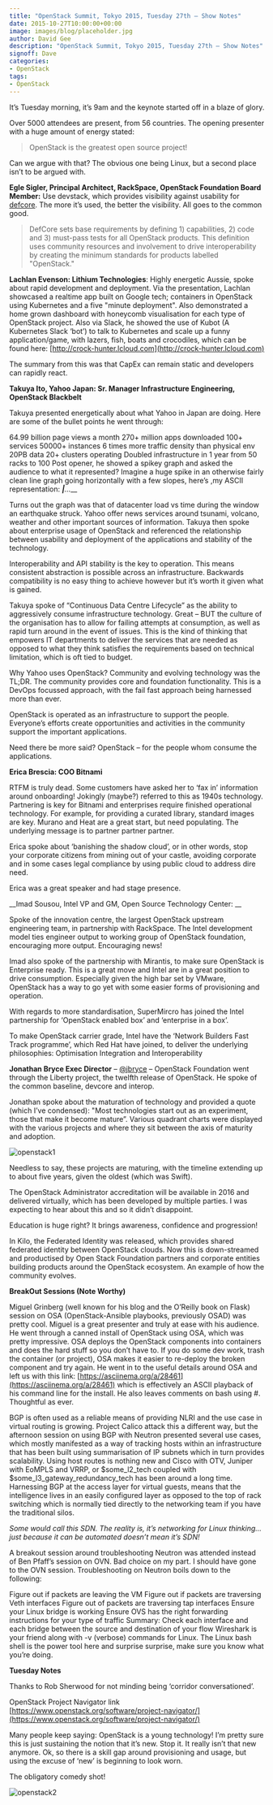 ```yaml
---
title: "OpenStack Summit, Tokyo 2015, Tuesday 27th – Show Notes"
date: 2015-10-27T10:00:00+00:00
image: images/blog/placeholder.jpg
author: David Gee
description: "OpenStack Summit, Tokyo 2015, Tuesday 27th – Show Notes"
signoff: Dave
categories:
- OpenStack
tags:
- OpenStack
---
```


It’s Tuesday morning, it’s 9am and the keynote started off in a blaze of glory.

Over 5000 attendees are present, from 56 countries. The opening presenter with a huge amount of energy stated:

> OpenStack is the greatest open source project!

Can we argue with that? The obvious one being Linux, but a second place isn’t to be argued with.

__Egle Sigler, Principal Architect, RackSpace, OpenStack Foundation Board Member:__ Use devstack, which provides visibility against usability for [defcore](https://wiki.openstack.org/wiki/Governance/DefCoreCommittee). The more it’s used, the better the visibility. All goes to the common good.

> DefCore sets base requirements by defining 1) capabilities, 2) code and 3) must-pass tests for all OpenStack products. This definition uses community resources and involvement to drive interoperability by creating the minimum standards for products labelled "OpenStack."

__Lachlan Evenson: Lithium Technologies__: Highly energetic Aussie, spoke about rapid development and deployment. Via the presentation, Lachlan showcased a realtime app built on Google tech; containers in OpenStack using Kubernetes and a five "minute deployment". Also demonstrated a home grown dashboard with honeycomb visualisation for each type of OpenStack project. Also via Slack, he showed the use of Kubot (A Kubernetes Slack ‘bot’) to talk to Kubernetes and scale up a funny application/game, with lazers, fish, boats and crocodiles, which can be found here: [http://crock-hunter.lcloud.com](http://crock-hunter.lcloud.com)

The summary from this was that CapEx can remain static and developers can rapidly react.

__Takuya Ito, Yahoo Japan: Sr. Manager Infrastructure Engineering, OpenStack Blackbelt__

Takuya presented energetically about what Yahoo in Japan are doing. Here are some of the bullet points he went through:

64.99 billion page views a month 270+ million apps downloaded 100+ services 50000+ instances 6 times more traffic density than physical env 20PB data 20+ clusters operating Doubled infrastructure in 1 year from 50 racks to 100
Post opener, he showed a spikey graph and asked the audience to what it represented? Imagine a huge spike in an otherwise fairly clean line graph going horizontally with a few slopes, here’s ,my ASCII representation: ___|__…___

Turns out the graph was that of datacenter load vs time during the window an earthquake struck. Yahoo offer news services around tsunami, volcano, weather and other important sources of information. Takuya then spoke about enterprise usage of OpenStack and referenced the relationship between usability and deployment of the applications and stability of the technology. 

Interoperability and API stability is the key to operation. This means consistent abstraction is possible across an infrastructure. Backwards compatibility is no easy thing to achieve however but it’s worth it given what is gained.

Takuya spoke of “Continuous Data Centre Lifecycle” as the ability to aggressively consume infrastructure technology. Great – BUT the culture of the organisation has to allow for failing attempts at consumption, as well as rapid turn around in the event of issues. This is the kind of thinking that empowers IT departments to deliver the services that are needed as opposed to what they think satisfies the requirements based on technical limitation, which is oft tied to budget.

Why Yahoo uses OpenStack? Community and evolving technology was the TL;DR. The community provides core and foundation functionality. This is a DevOps focussed approach, with the fail fast approach being harnessed more than ever. 

OpenStack is operated as an infrastructure to support the people. Everyone’s efforts create opportunities and activities in the community support the important applications.

Need there be more said? OpenStack – for the people whom consume the applications.

__Erica Brescia: COO Bitnami__

RTFM is truly dead. Some customers have asked her to ‘fax in’ information around onboarding! Jokingly (maybe?) referred to this as 1940s technology. Partnering is key for Bitnami and enterprises require finished operational technology. For example, for providing a curated library, standard images are key. Murano and Heat are a great start, but need populating. The underlying message is to partner partner partner.

Erica spoke about ‘banishing the shadow cloud’, or in other words, stop your corporate citizens from mining out of your castle, avoiding corporate and in some cases legal compliance by using public cloud to address dire need. 

Erica was a great speaker and had stage presence.

__Imad Sousou, Intel VP and GM, Open Source Technology Center: __

Spoke of the innovation centre, the largest OpenStack upstream engineering team, in partnership with RackSpace. The Intel development model ties engineer output to working group of OpenStack foundation, encouraging more output. Encouraging news!

Imad also spoke of the partnership with Mirantis, to make sure OpenStack is Enterprise ready. This is a great move and Intel are in a great position to drive consumption. Especially given the high bar set by VMware, OpenStack has a way to go yet with some easier forms of provisioning and operation. 

With regards to more standardisation, SuperMircro has joined the Intel partnership for ‘OpenStack enabled box’ and ‘enterprise in a box’.

To make OpenStack carrier grade, Intel have the ‘Network Builders Fast Track programme’, which Red Hat have joined, to deliver the underlying philosophies: Optimisation Integration and Interoperability

__Jonathan Bryce Exec Director__ – [@jbryce](https://twitter.com/jbryce?lang=en) – OpenStack Foundation went through the Liberty project, the twelfth release of OpenStack. He spoke of the common baseline, devcore and interop.

Jonathan spoke about the maturation of technology and provided a quote (which I’ve condensed): "Most technologies start out as an experiment, those that make it become mature”. Various quadrant charts were displayed with the various projects and where they sit between the axis of maturity and adoption.

![openstack1](/images/blog/openstack1.png#floatleft)

Needless to say, these projects are maturing, with the timeline extending up to about five years, given the oldest (which was Swift).

The OpenStack Administrator accreditation will be available in 2016 and delivered virtually, which has been developed by multiple parties. I was expecting to hear about this and so it didn’t disappoint.

Education is huge right? It brings awareness, confidence and progression!

In Kilo, the Federated Identity was released, which provides shared federated identity between OpenStack clouds. Now this is down-streamed and productised by Open Stack Foundation partners and corporate entities building products around the OpenStack ecosystem.  An example of how the community evolves.

__BreakOut Sessions (Note Worthy)__

Miguel Grinberg (well known for his blog and the O’Reilly book on Flask) session on OSA (OpenStack-Ansible playbooks, previously OSAD) was pretty cool. Miguel is a great presenter and truly at ease with his audience. He went through a canned install of OpenStack using OSA, which was pretty impressive. OSA deploys the OpenStack components into containers and does the hard stuff so you don’t have to. If you do some dev work, trash the container (or project), OSA makes it easier to re-deploy the broken component and try again. He went in to the useful details around OSA and left us with this link: [https://asciinema.org/a/28461](https://asciinema.org/a/28461) which is effectively an ASCII playback of his command line for the install. He also leaves comments on bash using #. Thoughtful as ever.

BGP is often used as a reliable means of providing NLRI and the use case in virtual routing is growing. Project Calico attack this a different way, but the afternoon session on using BGP with Neutron presented several use cases, which mostly manifested as a way of tracking hosts within an infrastructure that has been built using summarisation of IP subnets which in turn provides scalability. Using host routes is nothing new and Cisco with OTV, Juniper with EoMPLS and VRRP, or $some_l2_tech coupled with $some_l3_gateway_redundancy_tech has been around a long time. Harnessing BGP at the access layer for virtual guests, means that the intelligence lives in an easily configured layer as opposed to the top of rack switching which is normally tied directly to the networking team if you have the traditional silos. 

*Some would call this SDN. The reality is, it’s networking for Linux thinking…just because it can be automated doesn’t mean it’s SDN!*

A breakout session around troubleshooting Neutron was attended instead of Ben Pfaff’s session on OVN. Bad choice on my part. I should have gone to the OVN session. Troubleshooting on Neutron boils down to the following:

Figure out if packets are leaving the VM Figure out if packets are traversing Veth interfaces Figure out of packets are traversing tap interfaces Ensure your Linux bridge is working Ensure OVS has the right forwarding instructions for your type of traffic Summary: Check each interface and each bridge between the source and destination of your flow
Wireshark is your friend along with -v (verbose) commands for Linux. The Linux bash shell is the power tool here and surprise surprise, make sure you know what you’re doing.

__Tuesday Notes__

Thanks to Rob Sherwood for not minding being ‘corridor conversationed’.

OpenStack Project Navigator link [https://www.openstack.org/software/project-navigator/](https://www.openstack.org/software/project-navigator/)

Many people keep saying: OpenStack is a young technology! I’m pretty sure this is just sustaining the notion that it’s new. Stop it. It really isn’t that new anymore. Ok, so there is a skill gap around provisioning and usage, but using the excuse of ‘new’ is beginning to look worn.

The obligatory comedy shot!

![openstack2](/images/blog/openstack2.jpg#center)


